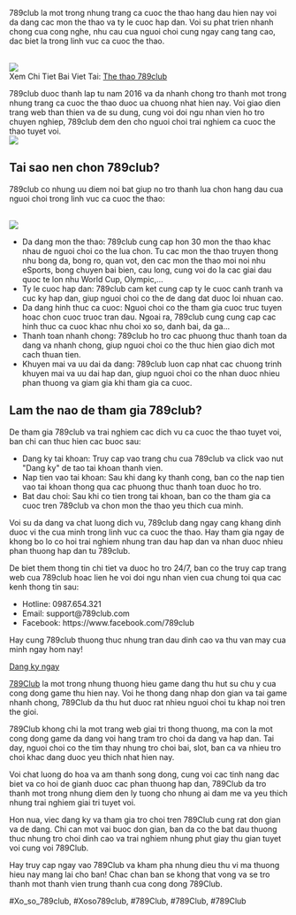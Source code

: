 <p>789club la mot trong nhung trang ca cuoc the thao hang dau hien nay voi da dang cac mon the thao va ty le cuoc hap dan. Voi su phat trien nhanh chong cua cong nghe, nhu cau cua nguoi choi cung ngay cang tang cao, dac biet la trong linh vuc ca cuoc the thao.</p><br><img src="https://789clubwin.org/wp-content/uploads/2025/04/Nhung-mon-the-thao-duoc-yeu-thich-nhat-khi-ca-cuoc.png"></br>
Xem Chi Tiet Bai Viet Tai: <a href="https://789clubwin.org/the-thao-789club/">The thao 789club</a><p>789club duoc thanh lap tu nam 2016 va da nhanh chong tro thanh mot trong nhung trang ca cuoc the thao duoc ua chuong nhat hien nay. Voi giao dien trang web than thien va de su dung, cung voi doi ngu nhan vien ho tro chuyen nghiep, 789club dem den cho nguoi choi trai nghiem ca cuoc the thao tuyet voi.<br><img src="https://789clubwin.org/wp-content/uploads/2025/04/Vi-sao-ca-cuoc-the-thao-truc-tuyen-ngay-cang-hap-dan.png"></br><h2>Tai sao nen chon 789club?</h2><p>789club co nhung uu diem noi bat giup no tro thanh lua chon hang dau cua nguoi choi trong linh vuc ca cuoc the thao:</p><br><img src="https://789clubwin.org/wp-content/uploads/2025/04/Vi-sao-ca-cuoc-the-thao-truc-tuyen-ngay-cang-hap-dan.png"></br><ul>
<li>Da dang mon the thao: 789club cung cap hon 30 mon the thao khac nhau de nguoi choi co the lua chon. Tu cac mon the thao truyen thong nhu bong da, bong ro, quan vot, den cac mon the thao moi noi nhu eSports, bong chuyen bai bien, cau long, cung voi do la cac giai dau quoc te lon nhu World Cup, Olympic,...</li>
<li>Ty le cuoc hap dan: 789club cam ket cung cap ty le cuoc canh tranh va cuc ky hap dan, giup nguoi choi co the de dang dat duoc loi nhuan cao.</li>
<li>Da dang hinh thuc ca cuoc: Nguoi choi co the tham gia cuoc truc tuyen hoac chon cuoc truoc tran dau. Ngoai ra, 789club cung cung cap cac hinh thuc ca cuoc khac nhu choi xo so, danh bai, da ga...</li>
<li>Thanh toan nhanh chong: 789club ho tro cac phuong thuc thanh toan da dang va nhanh chong, giup nguoi choi co the thuc hien giao dich mot cach thuan tien.</li>
<li>Khuyen mai va uu dai da dang: 789club luon cap nhat cac chuong trinh khuyen mai va uu dai hap dan, giup nguoi choi co the nhan duoc nhieu phan thuong va giam gia khi tham gia ca cuoc.</li>
</ul><h2>Lam the nao de tham gia 789club?</h2><p>De tham gia 789club va trai nghiem cac dich vu ca cuoc the thao tuyet voi, ban chi can thuc hien cac buoc sau:<ul>
<li>Dang ky tai khoan: Truy cap vao trang chu cua 789club va click vao nut "Dang ky" de tao tai khoan thanh vien.</li>
<li>Nap tien vao tai khoan: Sau khi dang ky thanh cong, ban co the nap tien vao tai khoan thong qua cac phuong thuc thanh toan duoc ho tro.</li>
<li>Bat dau choi: Sau khi co tien trong tai khoan, ban co the tham gia ca cuoc tren 789club va chon mon the thao yeu thich cua minh.</li>
</ul><p>Voi su da dang va chat luong dich vu, 789club dang ngay cang khang dinh duoc vi the cua minh trong linh vuc ca cuoc the thao. Hay tham gia ngay de khong bo lo co hoi trai nghiem nhung tran dau hap dan va nhan duoc nhieu phan thuong hap dan tu 789club.</p><p>De biet them thong tin chi tiet va duoc ho tro 24/7, ban co the truy cap trang web cua 789club hoac lien he voi doi ngu nhan vien cua chung toi qua cac kenh thong tin sau:<ul>
<li>Hotline: 0987.654.321</li>
<li>Email: support@789club.com</li>
<li>Facebook: https://www.facebook.com/789club</li>
</ul><p>Hay cung 789club thuong thuc nhung tran dau dinh cao va thu van may cua minh ngay hom nay!</p><a class="btn" href="#">Dang ky ngay</a><p><a href="https://789clubwin.org/">789Club</a> la mot trong nhung thuong hieu game dang thu hut su chu y cua cong dong game thu hien nay. Voi he thong dang nhap don gian va tai game nhanh chong, 789Club da thu hut duoc rat nhieu nguoi choi tu khap noi tren the gioi.

789Club khong chi la mot trang web giai tri thong thuong, ma con la mot cong dong game da dang voi hang tram tro choi da dang va hap dan. Tai day, nguoi choi co the tim thay nhung tro choi bai, slot, ban ca va nhieu tro choi khac dang duoc yeu thich nhat hien nay.

Voi chat luong do hoa va am thanh song dong, cung voi cac tinh nang dac biet va co hoi de gianh duoc cac phan thuong hap dan, 789Club da tro thanh mot trong nhung diem den ly tuong cho nhung ai dam me va yeu thich nhung trai nghiem giai tri tuyet voi.

Hon nua, viec dang ky va tham gia tro choi tren 789Club cung rat don gian va de dang. Chi can mot vai buoc don gian, ban da co the bat dau thuong thuc nhung tro choi dinh cao va trai nghiem nhung phut giay thu gian tuyet voi cung voi 789Club.

Hay truy cap ngay vao 789Club va kham pha nhung dieu thu vi ma thuong hieu nay mang lai cho ban! Chac chan ban se khong that vong va se tro thanh mot thanh vien trung thanh cua cong dong 789Club.</p>
#Xo_so_789club, #Xoso789club, #789Club, #789Club, #789Club
